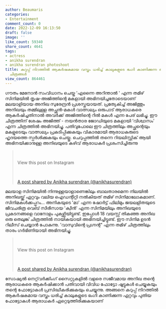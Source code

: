 ```yaml
---
author: Beaumaris
categories:
- Entertainment
comment_count: 0
date: 2022-12-09 16:13:50
draft: false
image: ''
like_count: 59340
share_count: 4641
tags:
- actress
- anikha surendran
- anikha surendran photoshoot
title: കറുപ്പ് നിറത്തിൽ ആകർഷകമായ വസ്ത്രം ധരിച്ച് കാലുകളുടെ ഭംഗി കാണിക്കുന്ന അനിഖയുടെ
  ചിത്രങ്ങൾ
view_count: 864461
---
```


ഗൗതം മേനോൻ സംവിധാനം ചെയ്ത 'എന്നൈ അറിന്താൽ ' എന്ന തമിഴ് സിനിമയിൽ തൃഷ-അജിത്തിന്റെ മകളായി അഭിനയിച്ചതോടെയാണ് മലയാളിയായ അനിഖ സുരേന്ദ്രൻ പ്രശസ്തയായത്. പ്രത്യേകിച്ച് അജിത്തും അനിഖയും തമ്മിലുള്ള അച്ഛൻ-മകൾ വാത്സല്യം ഒരുപാട് ആരാധകരെ ആകർഷിച്ചതിനാൽ അവർക്ക് അജിത്തിന്റെ റീൽ മകൾ എന്ന പേര് ലഭിച്ചു. ഈ ചിത്രത്തിന് ശേഷം അജിത്ത് - നയൻതാര ജോഡിയുടെ മകളായി ‘വിശ്വാസം’ എന്ന ചിത്രത്തിൽ അഭിനയിച്ചു. പതിവുപോലെ ഈ ചിത്രത്തിലും അച്ഛന്റെയും മകളുടെയും വാത്സല്യം പ്രകടിപ്പിക്കുകയും വികാരമായി ആരാധകരുടെ ഹൃദയത്തെ സ്പർശിക്കുകയും ചെയ്തു. ചെറുപ്പത്തിൽ തന്നെ റിയലിസ്റ്റിക് ആയി അഭിനയിക്കാനുള്ള അനിഖയുടെ കഴിവ് ആരാധകർ പ്രശംസിച്ചിരുന്നു 

> &nbsp; 
> 
> View this post on Instagram
> 
> &nbsp; 
> 
> [A post shared by Anikha surendran (@anikhasurendran)](https://www.instagram.com/p/Cl3ZJNpPH3z/?utm_source=ig_embed&utm_campaign=loading)

മലയാള സിനിമയിൽ നിന്നുള്ളയാളാണെങ്കിലും ബാലതാരമെന്ന നിലയിൽ അനിഖയ്ക്ക് ഏറ്റവും വലിയ ഐഡന്റിറ്റി നൽകിയത് തമിഴ് സിനിമാലോകമാണ്. സിനിമകൾക്കപ്പുറം... അനികയുടെ 'മാ' എന്ന ഷോർട്ട് ഫിലിമും ജയലളിതയുടെ ജീവചരിത്ര വെബ് സീരീസായ 'ക്വീൻ' എന്ന സിനിമയിലും അനിഖയുടെ പ്രകടനങ്ങളെ വാനോളം പുകഴ്ത്തിയിട്ടുണ്ട്. ഇപ്പോൾ 18 വയസ്സ് തികഞ്ഞ അനിഖ ഒരു തെലുങ്ക് ചിത്രത്തിൽ നായികയായി അഭിനയിച്ചിട്ടുണ്ട്. ഈ സിനിമ ഉടൻ റിലീസ് ചെയ്യാൻ പോകുന്നു. 'വാസുവിന്റെ പ്രഗ്നന്റ്' എന്ന തമിഴ് ചിത്രത്തിലും താരം ഗർഭിണിയായി അഭിനയിച്ചു. 

> &nbsp; 
> 
> View this post on Instagram
> 
> &nbsp; 
> 
> [A post shared by Anikha surendran (@anikhasurendran)](https://www.instagram.com/p/CleMcZBvaCG/?utm_source=ig_embed&utm_campaign=loading)

സോഷ്യൽ നെറ്റ്‌വർക്കിംഗ് സൈറ്റുകളിൽ വളരെ സജീവമായ അനിഖ തന്റെ ആരാധകരെ ആകർഷിക്കാൻ പതിവായി വിവിധ ഫോട്ടോ ഷൂട്ടുകൾ ചെയ്യുകയും തന്റെ ഫോട്ടോകൾ പ്രസിദ്ധീകരിക്കുകയും ചെയ്യുന്നു. അങ്ങനെ കറുപ്പ് നിറത്തിൽ ആകർഷകമായ വസ്ത്രം ധരിച്ച് കാലുകളുടെ ഭംഗി കാണിക്കുന്ന ഏറ്റവും പുതിയ ഫോട്ടോകൾ ആരാധകർ ഏറ്റെടുത്തിരിക്കുകയാണ്